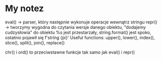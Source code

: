 # My notez
eval() -> parser, który następnie wykonuje operacje wewnątrz stringu
repr() -> tworzymy wygodna do czytania wersje danego obiektu, "dodajemy cudzysłowia" do obiektu
%s jest przestarzały, string.format() jest spoko, ostatnio pojawił się f'string {pi}'
Useful functions: upper(), lower(), index(), slice(), split(), join(), replace()

chr() i ord() to przeciwstawne funkcje
tak samo jak eval() i repr()
